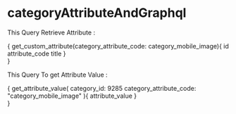 # categoryAttributeAndGraphql

This Query Retrieve Attribute :

{
  get_custom_attribute(category_attribute_code: category_mobile_image){
    id
    attribute_code
    title
  }  
}



This Query To get Attribute Value : 

{
  get_attribute_value(
    category_id: 9285
    category_attribute_code: "category_mobile_image"
  ){
    attribute_value
  }  
}
